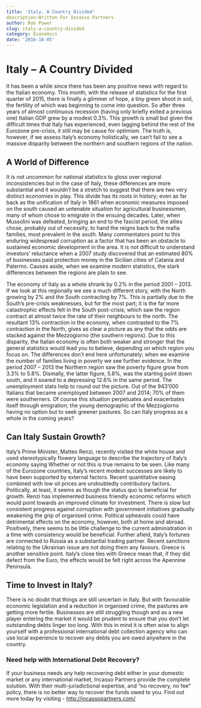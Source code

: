 ```yaml
---
title: 'Italy, A Country Divided'
description:Written For Incasso Partners
author: Rob Power
slug: italy-a-country-divided
category: Economics
date: '2016-18-05'
---
```

# Italy – A Country Divided
It has been a while since there has been any positive news with regard to the Italian economy. This month, with the release of statistics for the first quarter of 2015, there is finally a glimmer of hope, a tiny green shoot in soil, the fertility of which was beginning to come into question. So after three years of almost continuous recession (having only briefly exited a previous one) Italian GDP grew by a modest 0.3%. This growth is small but given the difficult times that Italy has experienced, even lagging behind the rest of the Eurozone pre-crisis, it still may be cause for optimism. The truth is, however, if we assess Italy’s economy holistically, we can’t fail to see a massive disparity between the northern and southern regions of the nation.
## A World of Difference
It is not uncommon for national statistics to gloss over regional inconsistencies but in the case of Italy, these differences are more substantial and it wouldn’t be a stretch to suggest that there are two very distinct economies in play. This divide has its roots in history; even as far back as the unification of Italy in 1861 when economic measures imposed on the south caused an untenable situation for agricultural businessmen, many of whom chose to emigrate in the ensuing decades. Later, when Mussolini was defeated, bringing an end to the fascist period, the allies chose, probably out of necessity, to hand the reigns back to the mafia families, most prevalent in the south. Many commentators point to this enduring widespread corruption as a factor that has been an obstacle to sustained economic development in the area. It is not difficult to understand investors’ reluctance when a 2007 study discovered that an estimated 80% of businesses paid protection money in the Sicilian cities of Catania and Palermo. Causes aside, when we examine modern statistics, the stark differences between the regions are plain to see.

The economy of Italy as a whole shrank by 0.2% in the period 2001 – 2013. If we look at this regionally we see a much different story, with the North growing by 2% and the South contracting by 7%. This is partially due to the South’s pre-crisis weaknesses, but for the most part; it is the far more catastrophic effects felt in the South post-crisis; which saw the region contract at almost twice the rate of their neighbours to the north. The resultant 13% contraction in the economy, when contrasted to the 7% contraction in the North, gives as clear a picture as any that the odds are stacked against the Mezzogiorno (the southern regions). Due to this disparity, the Italian economy is often both weaker and stronger that the general statistics would lead you to believe, depending on which region you focus on. The differences don’t end here unfortunately; when we examine the number of families living in poverty we see further evidence. In the period 2007 – 2013 the Northern region saw the poverty figure grow from 3.3% to 5.8%. Dismally, the latter figure, 5.8%, was the starting point down south, and it soared to a depressing 12.6% in the same period. The unemployment stats help to round out the picture. Out of the 943’000 Italians that became unemployed between 2007 and 2014; 70% of them were southerners. Of course this situation perpetuates and exacerbates itself through emigration; the young demographic of the Mezzogiorno having no option but to seek greener pastures. So can Italy progress as a whole in the coming years?
## Can Italy Sustain Growth?
Italy’s Prime Minister, Matteo Renzi, recently visited the white house and used stereotypically flowery language to describe the trajectory of Italy’s economy saying   Whether or not this is true remains to be seen. Like many of the Eurozone countries, Italy’s recent modest successes are likely to have been supported by external factors. Recent quantitative easing combined with low oil prices are undoubtedly contributory factors. Politically, at least, it seems as though the status quo is beneficial for growth. Renzi has implemented business friendly economic reforms which would point towards an improved climate for investment. There is slow but consistent progress against corruption with government initiatives gradually weakening the grip of organised crime. Political upheavals could have detrimental effects on the economy, however, both at home and abroad. Positively, there seems to be little challenge to the current administration in a time with consistency would be beneficial. Further afield, Italy’s fortunes are connected to Russia as a substantial trading partner. Recent sanctions relating to the Ukrainian issue are not doing them any favours. Greece is another sensitive point. Italy’s close ties with Greece mean that, if they did defect from the Euro, the effects would be felt right across the Apennine Peninsula. 
## Time to Invest in Italy?
There is no doubt that things are still uncertain in Italy. But with favourable economic legislation and a reduction in organised crime, the pastures are getting more fertile. Businesses are still struggling though and as a new player entering the market it would be prudent to ensure that you don’t let outstanding debts linger too long. With this in mind it is often wise to align yourself with a professional international debt collection agency who can use local experience to recover any debts you are owed anywhere in the country.
### Need help with International Debt Recovery?
If your business needs any help recovering debt either in your domestic market or any international market, Incasso Partners provide the complete solution. With their multi-jurisdictional expertise, and “no recovery, no fee” policy, there is no better way to recover the funds owed to you.
Find out more today by visiting - http://incassopartners.com/



